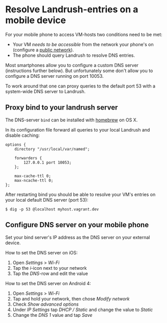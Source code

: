 # Resolve Landrush-entries on a mobile device

For your mobile phone to access VM-hosts two conditions need to be met:
- Your VM *needs to be accessible* from the network your phone's on (configure a [public network](http://docs.vagrantup.com/v2/networking/public_network.html)).
- The phone should query Landrush to resolve DNS entries.

Most smartphones allow you to configure a custom DNS server (instructions further below).
But unfortunately some don't allow you to configure a DNS server running on port 10053.

To work around that one can proxy queries to the default port 53 with a system-wide DNS server to Landrush.

## Proxy bind to your landrush server
The DNS-server `bind` can be installed with [homebrew](http://brew.sh/) on OS X.

In its configuration file forward all queries to your local Landrush and disable caching:

    options {
        directory "/usr/local/var/named";

        forwarders {
            127.0.0.1 port 10053;
        };

        max-cache-ttl 0;
        max-ncache-ttl 0;
    };


After restarting bind you should be able to resolve your VM's entries on your local default DNS server (port 53):

    $ dig -p 53 @localhost myhost.vagrant.dev

## Configure DNS server on your mobile phone
Set your bind server's IP address as the DNS server on your external device.

How to set the DNS server on iOS:

1. Open *Settings* > *Wi-Fi*
2. Tap the *i*-icon next to your network
3. Tap the *DNS*-row and edit the value

How to set the DNS server on Android 4:

1. Open *Settings* > *Wi-Fi*
2. Tap and hold your network, then chose *Modify network*
3. Check *Show advanced options*
4. Under *IP Settings* tap *DHCP / Static* and change the value to *Static*
5. Change the *DNS 1* value and tap *Save*
